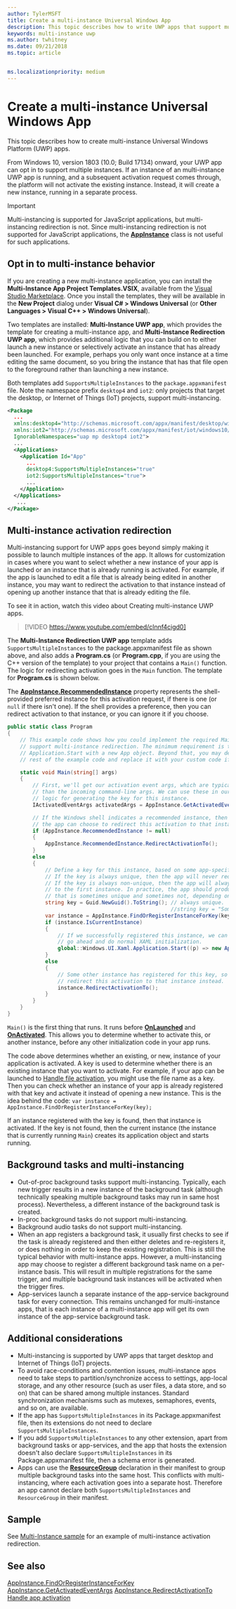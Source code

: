 ```yaml
---
author: TylerMSFT
title: Create a multi-instance Universal Windows App
description: This topic describes how to write UWP apps that support multi-instancing.
keywords: multi-instance uwp
ms.author: twhitney
ms.date: 09/21/2018
ms.topic: article


ms.localizationpriority: medium
---
```

# Create a multi-instance Universal Windows App

This topic describes how to create multi-instance Universal Windows Platform (UWP) apps.

From Windows 10, version 1803 (10.0; Build 17134) onward, your UWP app can opt in to support multiple instances. If an instance of an multi-instance UWP app is running, and a subsequent activation request comes through, the platform will not activate the existing instance. Instead, it will create a new instance, running in a separate process.

> [!IMPORTANT]
> Multi-instancing is supported for JavaScript applications, but multi-instancing redirection is not. Since multi-instancing redirection is not supported for JavaScript applications, the [**AppInstance**](/uwp/api/windows.applicationmodel.appinstance) class is not useful for such applications.

## Opt in to multi-instance behavior

If you are creating a new multi-instance application, you can install the **Multi-Instance App Project Templates.VSIX**, available from the [Visual Studio Marketplace](https://aka.ms/E2nzbv). Once you install the templates, they will be available in the **New Project** dialog under **Visual C# > Windows Universal** (or **Other Languages > Visual C++ > Windows Universal**).

Two templates are installed: **Multi-Instance UWP app**, which provides the template for creating a multi-instance app, and **Multi-Instance Redirection UWP app**, which provides additional logic that you can build on to either launch a new instance or selectively activate an instance that has already been launched. For example, perhaps you only want once instance at a time editing the same document, so you bring the instance that has that file open to the foreground rather than launching a new instance.

Both templates add `SupportsMultipleInstances` to the `package.appxmanifest` file. Note the namespace prefix `desktop4` and `iot2`: only projects that target the desktop, or Internet of Things (IoT) projects, support multi-instancing.

```xml
<Package
  ...
  xmlns:desktop4="http://schemas.microsoft.com/appx/manifest/desktop/windows10/4"
  xmlns:iot2="http://schemas.microsoft.com/appx/manifest/iot/windows10/2"  
  IgnorableNamespaces="uap mp desktop4 iot2">
  ...
  <Applications>
    <Application Id="App"
      ...
      desktop4:SupportsMultipleInstances="true"
	  iot2:SupportsMultipleInstances="true">
      ...
    </Application>
  </Applications>
   ...
</Package>
```

## Multi-instance activation redirection

 Multi-instancing support for UWP apps goes beyond simply making it possible to launch multiple instances of the app. It allows for customization in cases where you want to select whether a new instance of your app is launched or an instance that is already running is activated. For example, if the app is launched to edit a file that is already being edited in another instance, you may want to redirect the activation to that instance instead of opening up another instance that  that is already editing the file.

To see it in action, watch this video about Creating multi-instance UWP apps.

> [!VIDEO https://www.youtube.com/embed/clnnf4cigd0]

The **Multi-Instance Redirection UWP app** template adds `SupportsMultipleInstances` to the package.appxmanifest file as shown above, and also adds a **Program.cs** (or **Program.cpp**, if you are using the C++ version of the template) to your project that contains a `Main()` function. The logic for redirecting activation goes in the `Main` function. The template for **Program.cs** is shown below.

The [**AppInstance.RecommendedInstance**](/uwp/api/windows.applicationmodel.appinstance.recommendedinstance) property represents the shell-provided preferred instance for this activation request, if there is one (or `null` if there isn't one). If the shell provides a preference, then you can redirect activation to that instance, or you can ignore it if you choose.

``` csharp
public static class Program
{
    // This example code shows how you could implement the required Main method to
    // support multi-instance redirection. The minimum requirement is to call
    // Application.Start with a new App object. Beyond that, you may delete the
    // rest of the example code and replace it with your custom code if you wish.

    static void Main(string[] args)
    {
        // First, we'll get our activation event args, which are typically richer
        // than the incoming command-line args. We can use these in our app-defined
        // logic for generating the key for this instance.
        IActivatedEventArgs activatedArgs = AppInstance.GetActivatedEventArgs();

        // If the Windows shell indicates a recommended instance, then
        // the app can choose to redirect this activation to that instance instead.
        if (AppInstance.RecommendedInstance != null)
        {
            AppInstance.RecommendedInstance.RedirectActivationTo();
        }
        else
        {
            // Define a key for this instance, based on some app-specific logic.
            // If the key is always unique, then the app will never redirect.
            // If the key is always non-unique, then the app will always redirect
            // to the first instance. In practice, the app should produce a key
            // that is sometimes unique and sometimes not, depending on its own needs.
            string key = Guid.NewGuid().ToString(); // always unique.
                                                    //string key = "Some-App-Defined-Key"; // never unique.
            var instance = AppInstance.FindOrRegisterInstanceForKey(key);
            if (instance.IsCurrentInstance)
            {
                // If we successfully registered this instance, we can now just
                // go ahead and do normal XAML initialization.
                global::Windows.UI.Xaml.Application.Start((p) => new App());
            }
            else
            {
                // Some other instance has registered for this key, so we'll 
                // redirect this activation to that instance instead.
                instance.RedirectActivationTo();
            }
        }
    }
}
```

`Main()` is the first thing that runs. It runs before [**OnLaunched**](https://docs.microsoft.com/uwp/api/windows.ui.xaml.application#Windows_UI_Xaml_Application_OnLaunched_Windows_ApplicationModel_Activation_LaunchActivatedEventArgs_) and [**OnActivated**](https://docs.microsoft.com/uwp/api/windows.ui.xaml.application#Windows_UI_Xaml_Application_OnActivated_Windows_ApplicationModel_Activation_IActivatedEventArgs_). This allows you to determine whether to activate this, or another instance, before any other initialization code in your app runs.

The code above determines whether an existing, or new, instance of your application is activated. A key is used to determine whether there is an existing instance that you want to activate. For example, if your app can be launched to [Handle file activation](https://docs.microsoft.com/windows/uwp/launch-resume/handle-file-activation), you might use the file name as a key. Then you can check whether an instance of your app is already registered with that key and activate it instead of opening a new instance. This is the idea behind the code: `var instance = AppInstance.FindOrRegisterInstanceForKey(key);`

If an instance registered with the key is found, then that instance is activated. If the key is not found, then the current instance (the instance that is currently running `Main`) creates its application object  and starts running.

## Background tasks and multi-instancing

- Out-of-proc background tasks support multi-instancing. Typically, each new trigger results in a new instance of the background task (although technically speaking multiple background tasks may run in same host process). Nevertheless, a different instance of the background task is created.
- In-proc background tasks do not support multi-instancing.
- Background audio tasks do not support multi-instancing.
- When an app registers a background task, it usually first checks to see if the task is already registered and then either deletes and re-registers it, or does nothing in order to keep the existing registration. This is still the typical behavior with multi-instance apps. However, a multi-instancing app may choose to register a different background task name on a per-instance basis. This will result in multiple registrations for the same trigger, and multiple background task instances will be activated when the trigger fires.
- App-services launch a separate instance of the app-service background task for every connection. This remains unchanged for multi-instance apps, that is each instance of a multi-instance app will get its own instance of the  app-service background task. 

## Additional considerations

- Multi-instancing is supported by UWP apps that target desktop and Internet of Things (IoT) projects.
- To avoid race-conditions and contention issues, multi-instance apps need to take steps to partition/synchronize access to settings, app-local storage, and any other resource (such as user files, a data store, and so on) that can be shared among multiple instances. Standard synchronization mechanisms such as mutexes, semaphores, events, and so on, are available.
- If the app has `SupportsMultipleInstances` in its Package.appxmanifest file, then its extensions do not need to declare `SupportsMultipleInstances`. 
- If you add `SupportsMultipleInstances` to any other extension, apart from background tasks or app-services, and the app that hosts the extension doesn't also declare `SupportsMultipleInstances` in its Package.appxmanifest file, then a schema error is generated.
- Apps can use the [**ResourceGroup**](https://docs.microsoft.com/windows/uwp/launch-resume/declare-background-tasks-in-the-application-manifest) declaration in their manifest to group multiple background tasks into the same host. This conflicts with multi-instancing, where each activation goes into a separate host. Therefore an app cannot declare both `SupportsMultipleInstances` and `ResourceGroup` in their manifest.

## Sample

See [Multi-Instance sample](https://aka.ms/Kcrqst) for an example of multi-instance activation redirection.

## See also

[AppInstance.FindOrRegisterInstanceForKey](https://docs.microsoft.com/uwp/api/windows.applicationmodel.appinstance#Windows_ApplicationModel_AppInstance_FindOrRegisterInstanceForKey_System_String_)
[AppInstance.GetActivatedEventArgs](https://docs.microsoft.com/uwp/api/windows.applicationmodel.appinstance#Windows_ApplicationModel_AppInstance_GetActivatedEventArgs)
[AppInstance.RedirectActivationTo](https://docs.microsoft.com/uwp/api/windows.applicationmodel.appinstance#Windows_ApplicationModel_AppInstance_RedirectActivationTo)
[Handle app activation](https://docs.microsoft.com/windows/uwp/launch-resume/activate-an-app)